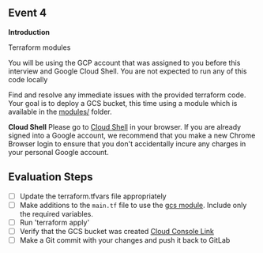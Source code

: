 ## Event 4

**Introduction**

Terraform modules

You will be using the GCP account that was assigned to you before this interview and Google Cloud Shell. You are not expected to run any of this code locally

Find and resolve any immediate issues with the provided terraform code. Your goal is to deploy a GCS bucket, this time using a module which is available in the [modules/](../modules/) folder.

**Cloud Shell**
Please go to [Cloud Shell](https://shell.cloud.google.com/?hl=en_US&fromcloudshell=true&show=terminal) in your browser. If you are already signed into a Google account, we recommend that you make a new Chrome Browser login to ensure that you don't accidentally incure any charges in your personal Google account.

## Evaluation Steps

- [ ] Update the terraform.tfvars file appropriately
- [ ] Make additions to the `main.tf` file to use the [gcs module](../../modules/gcs/README.md). Include only the required variables.
- [ ] Run 'terraform apply'
- [ ] Verify that the GCS bucket was created [Cloud Console Link](https://console.cloud.google.com/storage/browser)
- [ ] Make a Git commit with your changes and push it back to GitLab